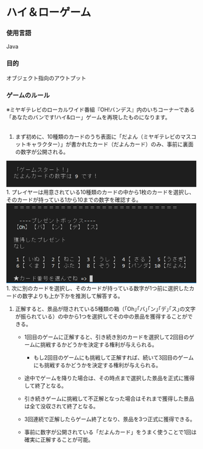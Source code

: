# ハイ＆ローゲーム

### 使用言語
 Java

### 目的
オブジェクト指向のアウトプット

### ゲームのルール
※ミヤギテレビのローカルワイド番組『OH!バンデス』内のいちコーナーである「あなたのバンです!ハイ&ロー」ゲームを再現したものになります。<br>
<br>
1. まず初めに、10種類のカードのうち表面に「だよん（ミヤギテレビのマスコットキャラクター）」が書かれたカード（だよんカード）のみ、事前に裏面の数字が公開される。
<img src="img1.png" width="500px">
1. プレイヤーは用意されている10種類のカードの中から1枚のカードを選択し、そのカードが持っている1から10までの数字を確認する。
<img src="img2.png" width="500px">
1. 次に別のカードを選択し、そのカードが持っている数字が1つ前に選択したカードの数字よりも上か下かを推測して解答する。

1. 正解すると、景品が隠されている5種類の箱（｢Oh｣｢バ｣｢ン｣｢デ｣｢ス｣の文字が振られている）の中から1つを選択してその中の景品を獲得することができる。
    - 1回目のゲームに正解すると、引き続き別のカードを選択して2回目のゲームに挑戦するかどうかを決定する権利が与えられる。
    
        - もし2回目のゲームにも挑戦して正解すれば、続いて3回目のゲームにも挑戦するかどうかを決定する権利が与えられる。
        
    - 途中でゲームを降りた場合は、その時点まで選択した景品を正式に獲得して終了となる。
    
    - 引き続きゲームに挑戦して不正解となった場合はそれまで獲得した景品は全て没収されて終了となる。
    
    - 3回連続で正解したらゲーム終了となり、景品を3つ正式に獲得できる。
    
    - 事前に数字が公開されている「だよんカード」をうまく使うことで1回は確実に正解することが可能。
